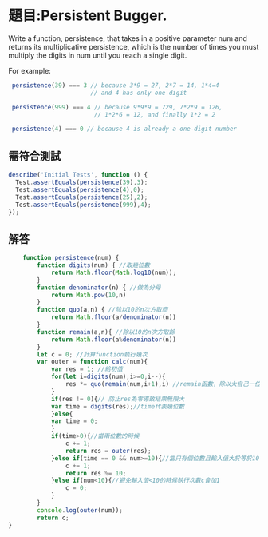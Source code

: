# 題目:Persistent Bugger.
Write a function, persistence, that takes in a positive parameter num and returns its multiplicative persistence, which is the number of times you must multiply the digits in num until you reach a single digit.

For example:
```JavaScript
 persistence(39) === 3 // because 3*9 = 27, 2*7 = 14, 1*4=4
                       // and 4 has only one digit

 persistence(999) === 4 // because 9*9*9 = 729, 7*2*9 = 126,
                        // 1*2*6 = 12, and finally 1*2 = 2

 persistence(4) === 0 // because 4 is already a one-digit number
```
## 需符合測試
```JavaScript
describe('Initial Tests', function () {
  Test.assertEquals(persistence(39),3);
  Test.assertEquals(persistence(4),0);
  Test.assertEquals(persistence(25),2);
  Test.assertEquals(persistence(999),4);
});
```
## 解答
```JavaScript
    function persistence(num) {
        function digits(num) { //取幾位數
            return Math.floor(Math.log10(num));
        }
        function denominator(n) { //做為分母
            return Math.pow(10,n)
        }
        function quo(a,n) { //除以10的n次方取商
            return Math.floor(a/denominator(n))
        }
        function remain(a,n){ //除以10的n次方取餘
            return Math.floor(a%denominator(n))
        }
        let c = 0; //計算function執行幾次
        var outer = function calc(num){
            var res = 1; //給初值
            for(let i=digits(num);i>=0;i--){
                res *= quo(remain(num,i+1),i) //remain函數，除以大自己一位數的餘就是自己
            }
            if(res != 0){// 防止res為零導致結果無限大
            var time = digits(res);//time代表幾位數
            }else{
            var time = 0;
            }
            if(time>0){//當兩位數的時候
                c += 1;
                return res = outer(res);
            }else if(time == 0 && num>=10){//當只有個位數且輸入值大於等於10
                c += 1;
                return res %= 10;
            }else if(num<10){//避免輸入值<10的時候執行次數c會加1
                c = 0;
            }
        }
        console.log(outer(num));
        return c;
}
```
